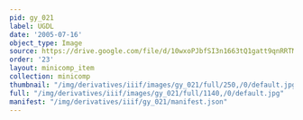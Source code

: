 ```yaml
---
pid: gy_021
label: UGDL
date: '2005-07-16'
object_type: Image
source: https://drive.google.com/file/d/10wxoPJbfSI3n1663tQ1gatt9qnRRTM5D/view?usp=sharing
order: '23'
layout: minicomp_item
collection: minicomp
thumbnail: "/img/derivatives/iiif/images/gy_021/full/250,/0/default.jpg"
full: "/img/derivatives/iiif/images/gy_021/full/1140,/0/default.jpg"
manifest: "/img/derivatives/iiif/gy_021/manifest.json"
---
```

